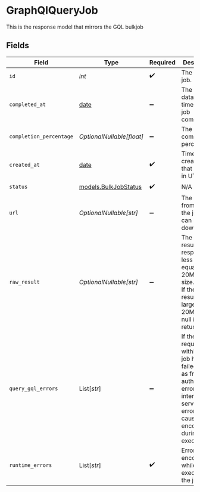 # GraphQlQueryJob

This is the response model that mirrors the GQL bulkjob


## Fields

| Field                                                                                                                                                     | Type                                                                                                                                                      | Required                                                                                                                                                  | Description                                                                                                                                               |
| --------------------------------------------------------------------------------------------------------------------------------------------------------- | --------------------------------------------------------------------------------------------------------------------------------------------------------- | --------------------------------------------------------------------------------------------------------------------------------------------------------- | --------------------------------------------------------------------------------------------------------------------------------------------------------- |
| `id`                                                                                                                                                      | *int*                                                                                                                                                     | :heavy_check_mark:                                                                                                                                        | The ID of the job.                                                                                                                                        |
| `completed_at`                                                                                                                                            | [date](https://docs.python.org/3/library/datetime.html#date-objects)                                                                                      | :heavy_minus_sign:                                                                                                                                        | The UTC data and time that the job completed.                                                                                                             |
| `completion_percentage`                                                                                                                                   | *OptionalNullable[float]*                                                                                                                                 | :heavy_minus_sign:                                                                                                                                        | The job completion percentage.                                                                                                                            |
| `created_at`                                                                                                                                              | [date](https://docs.python.org/3/library/datetime.html#date-objects)                                                                                      | :heavy_check_mark:                                                                                                                                        | Time of creation for that bulk job in UTC.                                                                                                                |
| `status`                                                                                                                                                  | [models.BulkJobStatus](../models/bulkjobstatus.md)                                                                                                        | :heavy_check_mark:                                                                                                                                        | N/A                                                                                                                                                       |
| `url`                                                                                                                                                     | *OptionalNullable[str]*                                                                                                                                   | :heavy_minus_sign:                                                                                                                                        | The URL from which the job result can be downloaded.                                                                                                      |
| `raw_result`                                                                                                                                              | *OptionalNullable[str]*                                                                                                                                   | :heavy_minus_sign:                                                                                                                                        | The raw job result if the response is less than or equal to 20MB in size.<br/>If the job result is larger than 20MB, then null is returned.               |
| `query_gql_errors`                                                                                                                                        | List[*str*]                                                                                                                                               | :heavy_minus_sign:                                                                                                                                        | If the GQL requests within the job hard failed (such as from an authorization error or an internal server error), the causes encountered during execution |
| `runtime_errors`                                                                                                                                          | List[*str*]                                                                                                                                               | :heavy_check_mark:                                                                                                                                        | Errors encountered while executing the job                                                                                                                |